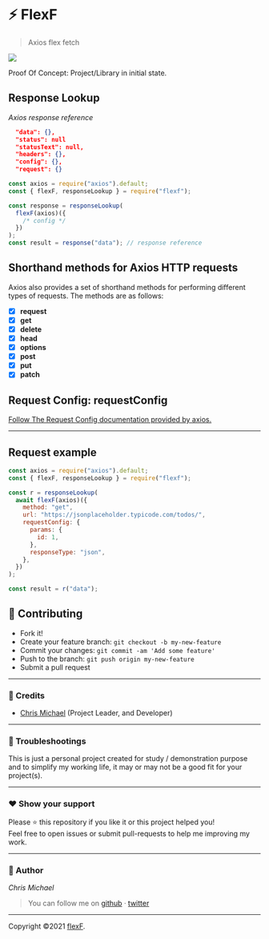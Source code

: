 # ⚡ FlexF

> Axios flex fetch

<a href="https://nodei.co/npm/flexf/"><img src="https://nodei.co/npm/flexf.png"></a>

Proof Of Concept: Project/Library in initial state.

## Response Lookup

_Axios response reference_

```json
  "data": {},
  "status": null
  "statusText": null,
  "headers": {},
  "config": {},
  "request": {}
```

```js
const axios = require("axios").default;
const { flexF, responseLookup } = require("flexf");

const response = responseLookup(
  flexF(axios)({
    /* config */
  })
);
const result = response("data"); // response reference
```

## Shorthand methods for Axios HTTP requests

Axios also provides a set of shorthand methods for performing different types of requests. The methods are as follows:

- [x] **request**
- [x] **get**
- [x] **delete**
- [x] **head**
- [x] **options**
- [x] **post**
- [x] **put**
- [x] **patch**

## Request Config: requestConfig

[Follow The Request Config documentation provided by axios.](https://github.com/axios/axios/blob/master/README.md)

---

## Request example

```javascript
const axios = require("axios").default;
const { flexF, responseLookup } = require("flexf");

const r = responseLookup(
  await flexF(axios)({
    method: "get",
    url: "https://jsonplaceholder.typicode.com/todos/",
    requestConfig: {
      params: {
        id: 1,
      },
      responseType: "json",
    },
  })
);

const result = r("data");
```

## **:handshake: Contributing**

- Fork it!
- Create your feature branch: `git checkout -b my-new-feature`
- Commit your changes: `git commit -am 'Add some feature'`
- Push to the branch: `git push origin my-new-feature`
- Submit a pull request

---

### **:busts_in_silhouette: Credits**

- [Chris Michael](https://github.com/ChrisMichaelPerezSantiago) (Project Leader, and Developer)

---

### **:anger: Troubleshootings**

This is just a personal project created for study / demonstration purpose and to simplify my working life, it may or may
not be a good fit for your project(s).

---

### **:heart: Show your support**

Please :star: this repository if you like it or this project helped you!\
Feel free to open issues or submit pull-requests to help me improving my work.

---

### **:robot: Author**

_*Chris Michael*_

> You can follow me on
> [github](https://github.com/ChrisMichaelPerezSantiago)&nbsp;&middot;&nbsp;[twitter](https://twitter.com/Chris5855M)

---

Copyright ©2021 [flexF](https://github.com/ChrisMichaelPerezSantiago/flexF).
